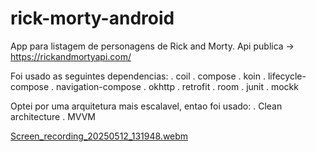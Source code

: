 # rick-morty-android

App para listagem de personagens de Rick and Morty.
Api publica -> https://rickandmortyapi.com/

Foi usado as seguintes dependencias:
  . coil
  . compose
  . koin
  . lifecycle-compose
  . navigation-compose
  . okhttp
  . retrofit
  . room
  . junit
  . mockk

Optei por uma arquitetura mais escalavel, entao foi usado:
  . Clean architecture
  . MVVM

[Screen_recording_20250512_131948.webm](https://github.com/user-attachments/assets/04d552d6-3f85-429b-af36-4f052e110959)
